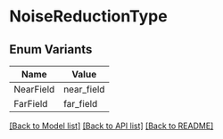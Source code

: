 # NoiseReductionType

## Enum Variants

| Name | Value |
|---- | -----|
| NearField | near_field |
| FarField | far_field |


[[Back to Model list]](../README.md#documentation-for-models) [[Back to API list]](../README.md#documentation-for-api-endpoints) [[Back to README]](../README.md)


